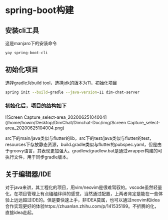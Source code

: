 # spring-boot构建

## 安装cli工具

这是manjaro下的安装命令

``` bash
yay spring-boot-cli 
```

## 初始化项目

选择gradle为build tool，选择jdk的版本为11，初始化项目

```bash
spring init --build=gradle --java-version=11 dim-chat-server
```

### 初始化后，项目的结构如下

![Screen Capture_select-area_20200625104004](/home/howin/Desktop/DimChat/Dimchat-Doc/img/Screen Capture_select-area_20200625104004.png)

src下的main/java类似与flutter的lib，src下的test/java类似与flutter的test，resources下存放静态资源，build.gradle类似与flutter的pubspec.yaml，但是由于groovy语言，其表现更加强大。gradlew/gradlew.bat是通过wrapper构建的可执行文件，用于同步gradle版本。

## 关于编辑器/IDE

对于java来讲，其工程化的项目，用vim/neovim是很难驾驭的。vscode虽然轻量化，在项目管理上有点磕磕绊绊的感觉，当然通过配置，上两者肯定是能在一些体验上远远超过IDE的。但是要快速上手，非IDEA莫属，也可以通过neovim和idea合作实现更好的体验https://zhuanlan.zhihu.com/p/141535199。不折腾的化，直接idea走起。